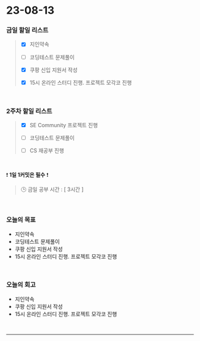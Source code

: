 # 23-08-13
### 금일 할일 리스트
> - [x]  지인약속
>
> - [ ]  코딩테스트 문제풀이
>
> - [x]  쿠팡 신입 지원서 작성
>
> - [x]  15시 온라인 스터디 진행. 프로젝트 모각코 진행


<br/>

### 2주차 할일 리스트  
> - [x]  SE Community 프로젝트 진행
>
> - [ ]  코딩테스트 문제풀이
>
> - [ ]  CS 재공부 진행

<br/>

❗ **1일 1커밋은 필수** ❗
> 🕒 금일 공부 시간 : [ 3시간 ]
  
<br/>

### 오늘의 목표
- 지인약속
- 코딩테스트 문제풀이
- 쿠팡 신입 지원서 작성
- 15시 온라인 스터디 진행. 프로젝트 모각코 진행

<br>

### 오늘의 회고
- 지인약속
- 쿠팡 신입 지원서 작성
- 15시 온라인 스터디 진행. 프로젝트 모각코 진행

<br/>

------------  
